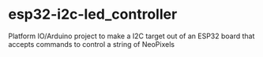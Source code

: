 # esp32-i2c-led_controller
Platform IO/Arduino project to make a I2C target out of an ESP32 board that accepts commands to control a string of NeoPixels 
